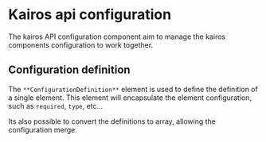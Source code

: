 # Kairos api configuration

The kairos API configuration component aim to manage the kairos components configuration to work together.

## Configuration definition

The `**ConfigurationDefinition**` element is used to define the definition of a single element. This element will encapsulate the element configuration, such as `required`, `type`, etc...

Its also possible to convert the definitions to array, allowing the configuration merge. 
